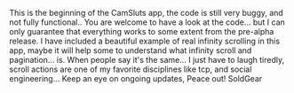 This is the beginning of the CamSluts app,
the code is still very buggy, and not fully functional..
You are welcome to have a look at the code...
but I can only guarantee that everything works to some extent from the pre-alpha release.
I have included a beautiful example of real infinity scrolling in this app,
maybe it will help some to understand what infinity scroll and pagination... is.
When people say it's the same... I just have to laugh tiredly,
scroll actions are one of my favorite disciplines like tcp,
and social engineering... Keep an eye on ongoing updates,
Peace out! SoldGear
